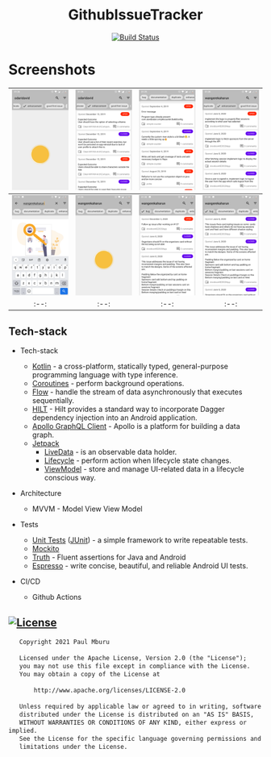 <h1 align="center">GithubIssueTracker</h1>
<p align="center">
   <a href="https://github.com/Paulmburu/GithubIssueTracker/actions"><img alt="Build Status" src="https://github.com/Paulmburu/GithubIssueTracker/workflows/Build/badge.svg"/></a>
</p>

# Screenshots
|<img src="screenshots/o1.png" width=200/>|<img src="screenshots/o2.png" width=200/>|<img src="screenshots/o3.png" width=200/>|<img src="screenshots/o4.png" width=200/>|
|:--:|:--:|:--:|:--:|
|<img src="screenshots/w1.png" width=200/>|<img src="screenshots/w2.png" width=200/>|<img src="screenshots/w3.png" width=200/>|<img src="screenshots/w4.png" width=200/>|
|:--:|:--:|:--:|:--:|

## Tech-stack

* Tech-stack
    * [Kotlin](https://kotlinlang.org/) - a cross-platform, statically typed, general-purpose programming language with type inference.
    * [Coroutines](https://kotlinlang.org/docs/reference/coroutines-overview.html) - perform background operations.
    * [Flow](https://kotlinlang.org/docs/reference/coroutines/flow.html) - handle the stream of data asynchronously that executes sequentially.
    * [HILT](https://dagger.dev/hilt/) - Hilt provides a standard way to incorporate Dagger dependency injection into an Android application.
    * [Apollo GraphQL Client](https://www.apollographql.com/docs/android/essentials/get-started) - Apollo is a platform for building a data graph.
    * [Jetpack](https://developer.android.com/jetpack)
        * [LiveData](https://developer.android.com/topic/libraries/architecture/livedata) - is an observable data holder.
        * [Lifecycle](https://developer.android.com/topic/libraries/architecture/lifecycle) - perform action when lifecycle state changes.
        * [ViewModel](https://developer.android.com/topic/libraries/architecture/viewmodel) - store and manage UI-related data in a lifecycle conscious way.

* Architecture
    * MVVM - Model View View Model
* Tests
    * [Unit Tests](https://en.wikipedia.org/wiki/Unit_testing) ([JUnit](https://junit.org/junit4/)) - a simple framework to write repeatable tests.
    * [Mockito](https://github.com/mockito/mockito)
    * [Truth](https://truth.dev/) - Fluent assertions for Java and Android
    * [Espresso](https://developer.android.com/training/testing/espresso) - write concise, beautiful, and reliable Android UI tests.

* CI/CD
    * Github Actions

## [![License](https://img.shields.io/badge/License-Apache%202.0-blue.svg)](https://opensource.org/licenses/Apache-2.0)
```
   Copyright 2021 Paul Mburu

   Licensed under the Apache License, Version 2.0 (the "License");
   you may not use this file except in compliance with the License.
   You may obtain a copy of the License at

       http://www.apache.org/licenses/LICENSE-2.0

   Unless required by applicable law or agreed to in writing, software
   distributed under the License is distributed on an "AS IS" BASIS,
   WITHOUT WARRANTIES OR CONDITIONS OF ANY KIND, either express or implied.
   See the License for the specific language governing permissions and
   limitations under the License.
   ```
